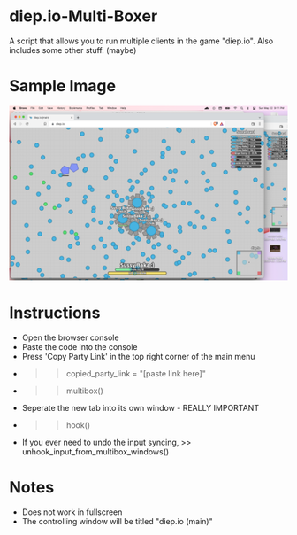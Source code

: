 # diep.io-Multi-Boxer
A script that allows you to run multiple clients in the game "diep.io". Also includes some other stuff. (maybe)

# Sample Image
![Alt text](/diep.io-multiboxer-sample-image.png)

# Instructions
- Open the browser console
- Paste the code into the console
- Press 'Copy Party Link' in the top right corner of the main menu
- >> copied_party_link = "[paste link here]"
- >> multibox()
- Seperate the new tab into its own window - REALLY IMPORTANT
- >> hook()
- If you ever need to undo the input syncing, >>  unhook_input_from_multibox_windows()

# Notes
- Does not work in fullscreen
- The controlling window will be titled "diep.io (main)"
